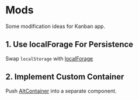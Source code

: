 # Mods

Some modification ideas for Kanban app.

## 1. Use localForage For Persistence

Swap `localStorage` with [localForage](https://github.com/mozilla/localForage)

## 2. Implement Custom Container

Push [AltContainer](http://alt.js.org/docs/components/altContainer/) into a separate component.
